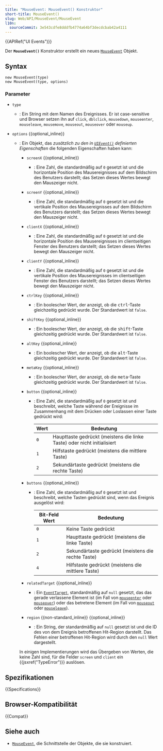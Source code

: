 ```yaml
---
title: "MouseEvent: MouseEvent() Konstruktor"
short-title: MouseEvent()
slug: Web/API/MouseEvent/MouseEvent
l10n:
  sourceCommit: 3e543cdfe8dddfb4774a64bf3decdcbab42a4111
---
```


{{APIRef("UI Events")}}

Der **`MouseEvent()`** Konstruktor erstellt ein neues [`MouseEvent`](/de/docs/Web/API/MouseEvent) Objekt.

## Syntax

```js-nolint
new MouseEvent(type)
new MouseEvent(type, options)
```

### Parameter

- `type`
  - : Ein String mit dem Namen des Ereignisses.
    Er ist case-sensitive und Browser setzen ihn auf `click`, `dblclick`, `mousedown`, `mouseenter`, `mouseleave`, `mousemove`, `mouseout`, `mouseover` oder `mouseup`.
- `options` {{optional_inline}}

  - : Ein Objekt, das _zusätzlich zu den in [`UIEvent()`](/de/docs/Web/API/UIEvent/UIEvent) definierten Eigenschaften_ die folgenden Eigenschaften haben kann:

    - `screenX` {{optional_inline}}
      - : Eine Zahl, die standardmäßig auf `0` gesetzt ist und die horizontale Position des Mausereignisses auf dem Bildschirm des Benutzers darstellt;
        das Setzen dieses Wertes bewegt den Mauszeiger nicht.
    - `screenY` {{optional_inline}}
      - : Eine Zahl, die standardmäßig auf `0` gesetzt ist und die vertikale Position des Mausereignisses auf dem Bildschirm des Benutzers darstellt;
        das Setzen dieses Wertes bewegt den Mauszeiger nicht.
    - `clientX` {{optional_inline}}
      - : Eine Zahl, die standardmäßig auf `0` gesetzt ist und die horizontale Position des Mausereignisses im clientseitigen Fenster des Benutzers darstellt;
        das Setzen dieses Wertes bewegt den Mauszeiger nicht.
    - `clientY` {{optional_inline}}
      - : Eine Zahl, die standardmäßig auf `0` gesetzt ist und die vertikale Position des Mausereignisses im clientseitigen Fenster des Benutzers darstellt;
        das Setzen dieses Wertes bewegt den Mauszeiger nicht.
    - `ctrlKey` {{optional_inline}}
      - : Ein boolescher Wert, der anzeigt, ob die <kbd>ctrl</kbd>-Taste gleichzeitig gedrückt wurde. Der Standardwert ist `false`.
    - `shiftKey` {{optional_inline}}
      - : Ein boolescher Wert, der anzeigt, ob die <kbd>shift</kbd>-Taste gleichzeitig gedrückt wurde. Der Standardwert ist `false`.
    - `altKey` {{optional_inline}}
      - : Ein boolescher Wert, der anzeigt, ob die <kbd>alt</kbd>-Taste gleichzeitig gedrückt wurde. Der Standardwert ist `false`.
    - `metaKey` {{optional_inline}}
      - : Ein boolescher Wert, der anzeigt, ob die <kbd>meta</kbd>-Taste gleichzeitig gedrückt wurde. Der Standardwert ist `false`.
    - `button` {{optional_inline}}

      - : Eine Zahl, die standardmäßig auf `0` gesetzt ist und beschreibt, welche Taste während der Ereignisse im Zusammenhang mit dem Drücken oder Loslassen einer Taste gedrückt wird:

        | Wert | Bedeutung                                                               |
        | ---- | ----------------------------------------------------------------------- |
        | `0`  | Haupttaste gedrückt (meistens die linke Taste) oder nicht initialisiert |
        | `1`  | Hilfstaste gedrückt (meistens die mittlere Taste)                       |
        | `2`  | Sekundärtaste gedrückt (meistens die rechte Taste)                      |

    - `buttons` {{optional_inline}}

      - : Eine Zahl, die standardmäßig auf `0` gesetzt ist und beschreibt, welche Tasten gedrückt sind, wenn das Ereignis ausgelöst wird:

        | Bit-Feld Wert | Bedeutung                                          |
        | ------------- | -------------------------------------------------- |
        | `0`           | Keine Taste gedrückt                               |
        | `1`           | Haupttaste gedrückt (meistens die linke Taste)     |
        | `2`           | Sekundärtaste gedrückt (meistens die rechte Taste) |
        | `4`           | Hilfstaste gedrückt (meistens die mittlere Taste)  |

    - `relatedTarget` {{optional_inline}}
      - : Ein [`EventTarget`](/de/docs/Web/API/EventTarget), standardmäßig auf `null` gesetzt, das das gerade verlassene Element ist
        (im Fall von [`mouseenter`](/de/docs/Web/API/Element/mouseenter_event) oder [`mouseover`](/de/docs/Web/API/Element/mouseover_event))
        oder das betretene Element (im Fall von [`mouseout`](/de/docs/Web/API/Element/mouseout_event) oder [`mouseleave`](/de/docs/Web/API/Element/mouseleave_event)).
    - `region` {{non-standard_inline}} {{optional_inline}}
      - : Ein String, der standardmäßig auf `null` gesetzt ist und die ID des von dem Ereignis betroffenen Hit-Region darstellt.
        Das Fehlen einer betroffenen Hit-Region wird durch den `null` Wert dargestellt.

    In einigen Implementierungen wird das Übergeben von Werten, die keine Zahl sind, für die Felder `screen` und
    `client` ein {{jsxref("TypeError")}} auslösen.

## Spezifikationen

{{Specifications}}

## Browser-Kompatibilität

{{Compat}}

## Siehe auch

- [`MouseEvent`](/de/docs/Web/API/MouseEvent), die Schnittstelle der Objekte, die sie konstruiert.
